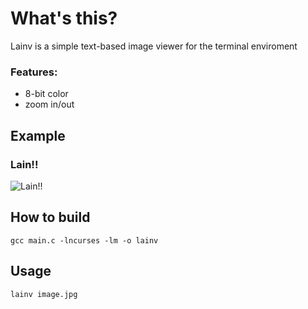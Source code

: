<h1> What's this? </h1>

Lainv is a simple text-based image viewer for the terminal enviroment

<h3>Features:</h3>

* 8-bit color
* zoom in/out

<h2>Example</h2>

  <h3>Lain!!</h3>
  
![Lain!!](https://i.imgur.com/scUcd41.png)

<h2> How to build </h2>

```
gcc main.c -lncurses -lm -o lainv
```

<h2> Usage </h2>

```
lainv image.jpg
```

